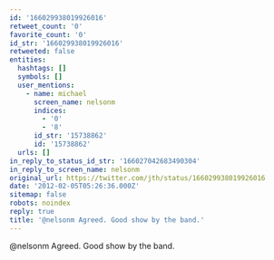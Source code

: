 ```yaml
---
id: '166029938019926016'
retweet_count: '0'
favorite_count: '0'
id_str: '166029938019926016'
retweeted: false
entities:
  hashtags: []
  symbols: []
  user_mentions:
    - name: michael
      screen_name: nelsonm
      indices:
        - '0'
        - '8'
      id_str: '15738862'
      id: '15738862'
  urls: []
in_reply_to_status_id_str: '166027042683490304'
in_reply_to_screen_name: nelsonm
original_url: https://twitter.com/jth/status/166029938019926016
date: '2012-02-05T05:26:36.000Z'
sitemap: false
robots: noindex
reply: true
title: '@nelsonm Agreed. Good show by the band.'
---
```


@nelsonm Agreed. Good show by the band.